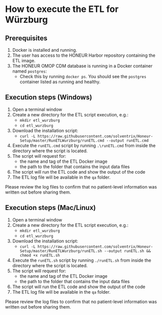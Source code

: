 # How to execute the ETL for Würzburg

## Prerequisites
1. Docker is installed and running.
2. The user has access to the HONEUR Harbor repository containing the ETL image.
3. The HONEUR OMOP CDM database is running in a Docker container named `postgres`:
    * Check this by running `docker ps`. You should see the `postgres` container listed as running and healthy.

## Execution steps (Windows)

1. Open a terminal window
2. Create a new directory for the ETL script execution, e.g.:
   * `mkdir etl_wurzburg`
   * `cd etl_wurzburg`
3. Download the installation script:
   * `curl -L https://raw.githubusercontent.com/solventrix/Honeur-Setup/master/RunETLWurzburg/runETL.cmd --output runETL.cmd`
4. Execute the `runETL.cmd` script by running `.\runETL.cmd` from inside the directory where the script is located.
5. The script will request for:
   * the name and tag of the ETL Docker image
   * the path to the folder that contains the input data files
6. The script will run the ETL code and show the output of the code
7. The ETL log file will be available in the `qa` folder.

Please review the log files to confirm that no patient-level information was written out before sharing them.


## Execution steps (Mac/Linux)
1. Open a terminal window
2. Create a new directory for the ETL script execution, e.g.:
   * `mkdir etl_wurzburg`
   * `cd etl_wurzburg`
2. Download the installation script:
   * `curl -L https://raw.githubusercontent.com/solventrix/Honeur-Setup/master/RunETLWurzburg/runETL.sh --output runETL.sh && chmod +x runETL.sh`
3. Execute the `runETL.sh` script by running `./runETL.sh` from inside the directory where the script is located.
4. The script will request for:
   * the name and tag of the ETL Docker image
   * the path to the folder that contains the input data files
5. The script will run the ETL code and show the output of the code
7. The ETL log file will be available in the `qa` folder. 

Please review the log files to confirm that no patient-level information was written out before sharing them.
